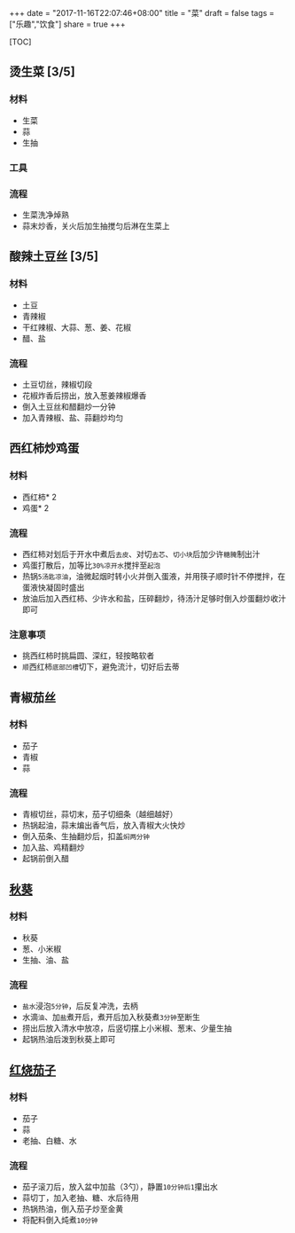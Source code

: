 +++
date = "2017-11-16T22:07:46+08:00"
title = "菜"
draft = false
tags = ["乐趣","饮食"]
share = true
+++

[TOC]

## 烫生菜 [3/5]
### 材料
- 生菜
- 蒜
- 生抽
### 工具
### 流程
- 生菜洗净焯熟
- 蒜末炒香，关火后加生抽搅匀后淋在生菜上


## 酸辣土豆丝 [3/5]
### 材料
- 土豆
- 青辣椒
- 干红辣椒、大蒜、葱、姜、花椒
- 醋、盐

### 流程
- 土豆切丝，辣椒切段
- 花椒炸香后捞出，放入葱姜辣椒爆香
- 倒入土豆丝和醋翻炒一分钟
- 加入青辣椒、盐、蒜翻炒均匀


## 西红柿炒鸡蛋
### 材料
- 西红柿* 2
- 鸡蛋* 2
### 流程
- 西红柿对划后于开水中煮后`去皮`、对切`去芯`、`切小块`后加少许`糖腌`制出汁
- 鸡蛋打散后，加等比`30%凉开水`搅拌至`起泡`
- 热锅`5汤匙凉油`，油微起烟时转小火并倒入蛋液，并用筷子顺时针不停搅拌，在蛋液快凝固时盛出
- 放油后加入西红柿、少许水和盐，压碎翻炒，待汤汁足够时倒入炒蛋翻炒收汁即可
### 注意事项
- 挑西红柿时挑扁圆、深红，轻按略软者
- `顺`西红柿`底部凹槽`切下，避免流汁，切好后去蒂

## 青椒茄丝
### 材料
- 茄子
- 青椒
- 蒜

### 流程
- 青椒切丝，蒜切末，茄子切细条（越细越好）
- 热锅起油，蒜末煸出香气后，放入青椒大火快炒
- 倒入茄条、生抽翻炒后，扣盖`焖两分钟`
- 加入盐、鸡精翻炒
- 起锅前倒入醋

## [秋葵](https://weibo.com/3105898703/FjYtirte4)
### 材料
- 秋葵
- 葱、小米椒
- 生抽、油、盐

### 流程
- `盐水`浸泡`5分钟`，后反复冲洗，去柄
- 水滴`油`、加`盐`煮开后，煮开后加入秋葵煮`3分钟`至断生
- 捞出后放入清水中放凉，后竖切摆上小米椒、葱末、少量生抽
- 起锅热油后泼到秋葵上即可


## [红烧茄子](https://www.xiachufang.com/recipe/101844977/)
### 材料
- 茄子
- 蒜
- 老抽、白糖、水

### 流程
- 茄子滚刀后，放入盆中加盐（3勺），静置`10分钟后1`攥出水
- 蒜切丁，加入老抽、糖、水后待用
- 热锅热油，倒入茄子炒至金黄
- 将配料倒入炖煮`10分钟`
